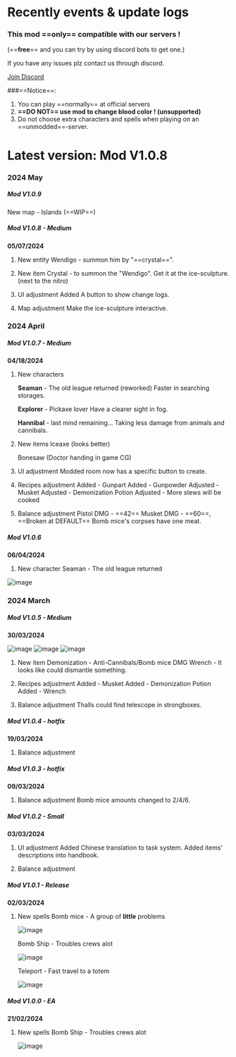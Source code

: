 # Recently events & update logs
### This mod ==only== compatible with our servers !
(==**free**== and you can try by using discord bots to get one.)

If you have any issues plz contact us through discord.

[Join Discord](https://discord.gg/UJBkCBshsq)

###==Notice==:
1. You can play ==normally== at official servers
2. **==DO NOT== use mod to change blood color ! (unsupported)**
3. Do not choose extra characters and spells when playing on an ==unmodded==-server.
# Latest version: Mod V1.0.8

### 2024 May
##### Mod V1.0.9

New map - Islands (==WIP==)

##### Mod V1.0.8 - Medium
**05/07/2024**

1. New entity
    Wendigo - summon him by  "==crystal==".

2. New item
    Crystal - to summon the "Wendigo".
     Get it at the ice-sculpture.(next to the nitro)
   
3. UI adjustment
    Added A button to show change logs.
   
4. Map adjustment
    Make the ice-sculpture interactive.

### 2024 April

##### Mod V1.0.7 - Medium
**04/18/2024**

1. New characters
   
   **Seaman** - The old league returned (reworked)
     Faster in searching storages.
   
   **Explorer** - Pickaxe lover
     Have a clearer sight in fog.
   
   **Hannibal** - last mind remaining...
     Taking less damage from animals and cannibals.

2. New items
    Iceaxe (looks better)
    
    Bonesaw (Doctor handing in game CG)

3. UI adjustment
     Modded room now has a specific button to create.

4. Recipes adjustment
     Added - Gunpart
     Added - Gunpowder
     Adjusted - Musket
     Adjusted - Demonization Potion
     Adjusted - More stews will be cooked

5. Balance adjustment
     Pistol DMG - ==42==
     Musket DMG - ==60==, ==Broken at DEFAULT==
     Bomb mice's corpses have one meat.

##### Mod V1.0.6
**06/04/2024**

1. New character
     Seaman - The old league returned

![image](https://github.com/dh-tsg-team/TotmeMod-Updates/assets/57945487/57d03fe3-51de-44ec-a9b8-1495c52843f1)

### 2024 March

##### Mod V1.0.5 - Medium
**30/03/2024**

![image](https://github.com/dh-tsg-team/TotmeMod-Updates/assets/57945487/9fee9af0-e94a-46f0-af89-0b4d977fba70)
![image](https://github.com/dh-tsg-team/TotmeMod-Updates/assets/57945487/0de52fdb-eea7-42f8-a36d-8ea36b948d3e)
![image](https://github.com/dh-tsg-team/TotmeMod-Updates/assets/57945487/4f92a0bb-54cd-4057-b814-5cdbc4d941a8)


1. New item
     Demonization - Anti-Cannibals/Bomb mice DMG
     Wrench - It looks like could dismantle something.

2. Recipes adjustment
     Added - Musket
     Added - Demonization Potion
     Added - Wrench

3. Balance adjustment
     Thalls could find telescope in strongboxes.

##### Mod V1.0.4 - hotfix
**19/03/2024**

1. Balance adjustment

##### Mod V1.0.3 - hotfix
**09/03/2024**

1. Balance adjustment
     Bomb mice amounts changed to 2/4/6.

##### Mod V1.0.2 - Small
**03/03/2024**

1. UI adjustment
     Added Chinese translation to task system.
     Added items' descriptions into handbook.

2. Balance adjustment

##### Mod V1.0.1 - Release
**02/03/2024**

1. New spells
     Bomb mice - A group of **little** problems

    ![image](https://github.com/dh-tsg-team/TotmeMod-Updates/assets/57945487/9841403f-6e2d-4837-b5d1-bef9980f102e)
     
     Bomb Ship - Troubles crews alot

    ![image](https://github.com/dh-tsg-team/TotmeMod-Updates/assets/57945487/8c6bed96-cc08-4980-970e-e6df02136774)

     
     Teleport - Fast travel to a totem

    ![image](https://github.com/dh-tsg-team/TotmeMod-Updates/assets/57945487/da59074c-dd2a-4d68-b0de-33670ba08b62)


##### Mod V1.0.0 - EA
**21/02/2024**

1. New spells
     Bomb Ship - Troubles crews alot
   
   ![image](https://github.com/dh-tsg-team/TotmeMod-Updates/assets/57945487/3888c8a9-9a52-42cc-925b-a6f0e4c81d4e)

